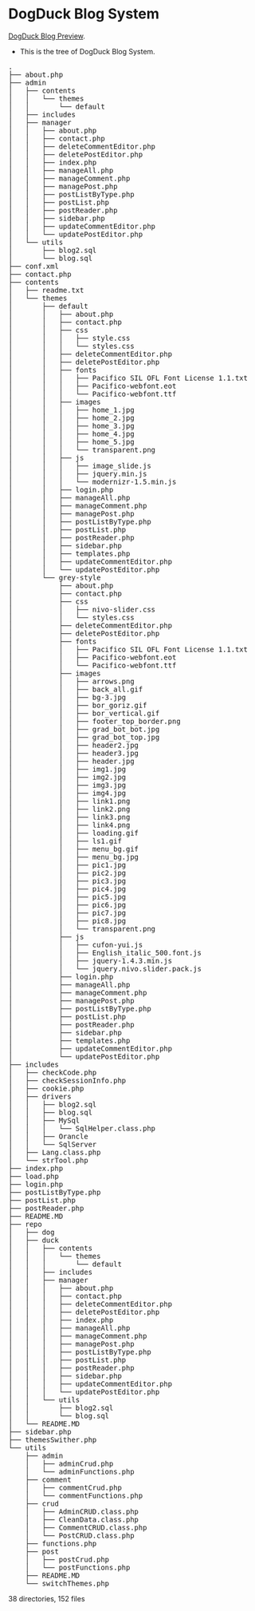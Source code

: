 # DogDuck Blog System
[DogDuck Blog Preview](https://www.dogduck.lol).

- This is the tree of DogDuck Blog System.
<pre>
.
├── about.php
├── admin
│   ├── contents
│   │   └── themes
│   │       └── default
│   ├── includes
│   ├── manager
│   │   ├── about.php
│   │   ├── contact.php
│   │   ├── deleteCommentEditor.php
│   │   ├── deletePostEditor.php
│   │   ├── index.php
│   │   ├── manageAll.php
│   │   ├── manageComment.php
│   │   ├── managePost.php
│   │   ├── postListByType.php
│   │   ├── postList.php
│   │   ├── postReader.php
│   │   ├── sidebar.php
│   │   ├── updateCommentEditor.php
│   │   └── updatePostEditor.php
│   └── utils
│       ├── blog2.sql
│       └── blog.sql
├── conf.xml
├── contact.php
├── contents
│   ├── readme.txt
│   └── themes
│       ├── default
│       │   ├── about.php
│       │   ├── contact.php
│       │   ├── css
│       │   │   ├── style.css
│       │   │   └── styles.css
│       │   ├── deleteCommentEditor.php
│       │   ├── deletePostEditor.php
│       │   ├── fonts
│       │   │   ├── Pacifico SIL OFL Font License 1.1.txt
│       │   │   ├── Pacifico-webfont.eot
│       │   │   └── Pacifico-webfont.ttf
│       │   ├── images
│       │   │   ├── home_1.jpg
│       │   │   ├── home_2.jpg
│       │   │   ├── home_3.jpg
│       │   │   ├── home_4.jpg
│       │   │   ├── home_5.jpg
│       │   │   └── transparent.png
│       │   ├── js
│       │   │   ├── image_slide.js
│       │   │   ├── jquery.min.js
│       │   │   └── modernizr-1.5.min.js
│       │   ├── login.php
│       │   ├── manageAll.php
│       │   ├── manageComment.php
│       │   ├── managePost.php
│       │   ├── postListByType.php
│       │   ├── postList.php
│       │   ├── postReader.php
│       │   ├── sidebar.php
│       │   ├── templates.php
│       │   ├── updateCommentEditor.php
│       │   └── updatePostEditor.php
│       └── grey-style
│           ├── about.php
│           ├── contact.php
│           ├── css
│           │   ├── nivo-slider.css
│           │   └── styles.css
│           ├── deleteCommentEditor.php
│           ├── deletePostEditor.php
│           ├── fonts
│           │   ├── Pacifico SIL OFL Font License 1.1.txt
│           │   ├── Pacifico-webfont.eot
│           │   └── Pacifico-webfont.ttf
│           ├── images
│           │   ├── arrows.png
│           │   ├── back_all.gif
│           │   ├── bg-3.jpg
│           │   ├── bor_goriz.gif
│           │   ├── bor_vertical.gif
│           │   ├── footer_top_border.png
│           │   ├── grad_bot_bot.jpg
│           │   ├── grad_bot_top.jpg
│           │   ├── header2.jpg
│           │   ├── header3.jpg
│           │   ├── header.jpg
│           │   ├── img1.jpg
│           │   ├── img2.jpg
│           │   ├── img3.jpg
│           │   ├── img4.jpg
│           │   ├── link1.png
│           │   ├── link2.png
│           │   ├── link3.png
│           │   ├── link4.png
│           │   ├── loading.gif
│           │   ├── ls1.gif
│           │   ├── menu_bg.gif
│           │   ├── menu_bg.jpg
│           │   ├── pic1.jpg
│           │   ├── pic2.jpg
│           │   ├── pic3.jpg
│           │   ├── pic4.jpg
│           │   ├── pic5.jpg
│           │   ├── pic6.jpg
│           │   ├── pic7.jpg
│           │   ├── pic8.jpg
│           │   └── transparent.png
│           ├── js
│           │   ├── cufon-yui.js
│           │   ├── English_italic_500.font.js
│           │   ├── jquery-1.4.3.min.js
│           │   └── jquery.nivo.slider.pack.js
│           ├── login.php
│           ├── manageAll.php
│           ├── manageComment.php
│           ├── managePost.php
│           ├── postListByType.php
│           ├── postList.php
│           ├── postReader.php
│           ├── sidebar.php
│           ├── templates.php
│           ├── updateCommentEditor.php
│           └── updatePostEditor.php
├── includes
│   ├── checkCode.php
│   ├── checkSessionInfo.php
│   ├── cookie.php
│   ├── drivers
│   │   ├── blog2.sql
│   │   ├── blog.sql
│   │   ├── MySql
│   │   │   └── SqlHelper.class.php
│   │   ├── Orancle
│   │   └── SqlServer
│   ├── Lang.class.php
│   └── strTool.php
├── index.php
├── load.php
├── login.php
├── postListByType.php
├── postList.php
├── postReader.php
├── README.MD
├── repo
│   ├── dog
│   ├── duck
│   │   ├── contents
│   │   │   └── themes
│   │   │       └── default
│   │   ├── includes
│   │   ├── manager
│   │   │   ├── about.php
│   │   │   ├── contact.php
│   │   │   ├── deleteCommentEditor.php
│   │   │   ├── deletePostEditor.php
│   │   │   ├── index.php
│   │   │   ├── manageAll.php
│   │   │   ├── manageComment.php
│   │   │   ├── managePost.php
│   │   │   ├── postListByType.php
│   │   │   ├── postList.php
│   │   │   ├── postReader.php
│   │   │   ├── sidebar.php
│   │   │   ├── updateCommentEditor.php
│   │   │   └── updatePostEditor.php
│   │   └── utils
│   │       ├── blog2.sql
│   │       └── blog.sql
│   └── README.MD
├── sidebar.php
├── themesSwither.php
└── utils
    ├── admin
    │   ├── adminCrud.php
    │   └── adminFunctions.php
    ├── comment
    │   ├── commentCrud.php
    │   └── commentFunctions.php
    ├── crud
    │   ├── AdminCRUD.class.php
    │   ├── CleanData.class.php
    │   ├── CommentCRUD.class.php
    │   └── PostCRUD.class.php
    ├── functions.php
    ├── post
    │   ├── postCrud.php
    │   └── postFunctions.php
    ├── README.MD
    └── switchThemes.php
</pre>
38 directories, 152 files
